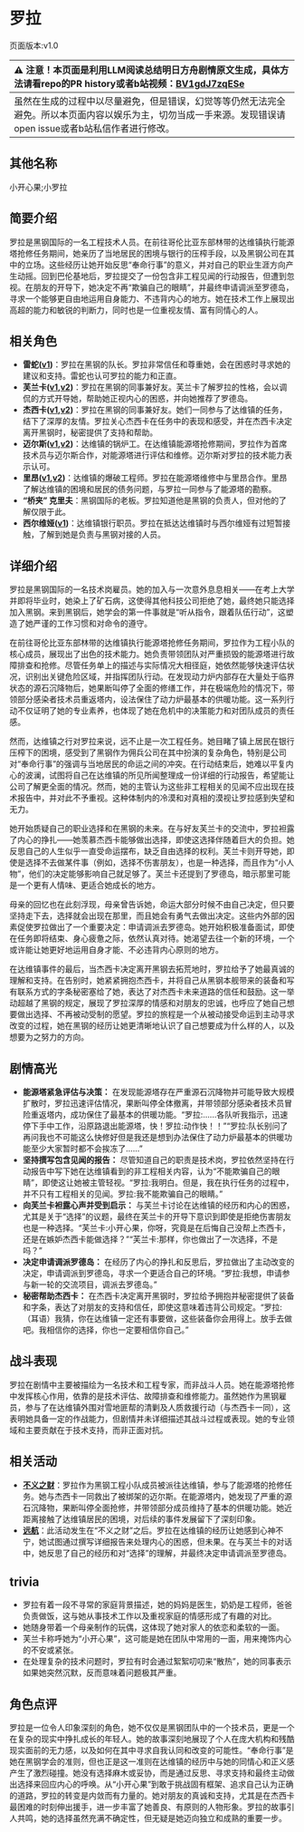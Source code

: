 # 罗拉
页面版本:v1.0
 

| :warning: 注意！本页面是利用LLM阅读总结明日方舟剧情原文生成，具体方法请看repo的PR history或者b站视频：[BV1gdJ7zqESe](https://www.bilibili.com/video/BV1gdJ7zqESe/)         |
|:----------------------------|
| 虽然在生成的过程中以尽量避免，但是错误，幻觉等等仍然无法完全避免。所以本页面内容以娱乐为主，切勿当成一手来源。发现错误请open issue或者b站私信作者进行修改。|



## 其他名称
小开心果;小罗拉
## 简要介绍
罗拉是黑钢国际的一名工程技术人员。在前往哥伦比亚东部林带的达维镇执行能源塔抢修任务期间，她亲历了当地居民的困境与银行的压榨手段，以及黑钢公司在其中的立场。这些经历让她开始反思“奉命行事”的意义，并对自己的职业生涯方向产生动摇。回到巴伦基地后，罗拉提交了一份包含非工程见闻的行动报告，但遭到忽视。在朋友的开导下，她决定不再“欺骗自己的眼睛”，并最终申请调派至罗德岛，寻求一个能够更自由地运用自身能力、不违背内心的地方。她在技术工作上展现出高超的能力和敏锐的判断力，同时也是一位重视友情、富有同情心的人。
## 相关角色
-   **雷蛇([v1](char_107_liskam.md))**：罗拉在黑钢的队长。罗拉非常信任和尊重她，会在困惑时寻求她的建议和支持。雷蛇也认可罗拉的能力和正直。
-   **芙兰卡([v1](char_106_franka.md),[v2](../char_v3/char_106_franka.md))**：罗拉在黑钢的同事兼好友。芙兰卡了解罗拉的性格，会以调侃的方式开导她，帮助她正视内心的困惑，并向她推荐了罗德岛。
-   **杰西卡([v1](char_235_jesica.md),[v2](../char_v3/char_235_jesica.md))**：罗拉在黑钢的同事兼好友。她们一同参与了达维镇的任务，结下了深厚的友情。罗拉关心杰西卡在任务中的表现和感受，并在杰西卡决定离开黑钢时，秘密提供了支持和帮助。
-   **迈尔斯([v1](extended_char_mai_er_si.md),[v2](../char_v3/extended_char_mai_er_si.md))**：达维镇的锅炉工。在达维镇能源塔抢修期间，罗拉作为首席技术员与迈尔斯合作，对能源塔进行评估和维修。迈尔斯对罗拉的技术能力表示认可。
-   **里昂([v1](extended_char_li_ang.md),[v2](../char_v3/extended_char_li_ang.md))**：达维镇的爆破工程师。罗拉在能源塔维修中与里昂合作。里昂了解达维镇的困境和居民的债务问题，与罗拉一同参与了能源塔的勘察。
-   **“桥夹” 克里夫**：黑钢国际的老板。罗拉知道他是黑钢的负责人，但对他的了解仅限于此。
-   **西尔维娅([v1](extended_char_xi_er_wei_ya.md))**：达维镇银行职员。罗拉在抵达达维镇时与西尔维娅有过短暂接触，了解到她是负责与黑钢对接的人员。
## 详细介绍
罗拉是黑钢国际的一名技术岗雇员。她的加入与一次意外息息相关——在考上大学并即将毕业时，她染上了矿石病，这使得其他科技公司拒绝了她，最终她只能选择加入黑钢。来到黑钢后，她学会的第一件事就是“听从指令，跟着队伍行动”，这塑造了她严谨的工作习惯和对命令的遵守。

在前往哥伦比亚东部林带的达维镇执行能源塔抢修任务期间，罗拉作为工程小队的核心成员，展现出了出色的技术能力。她负责带领团队对严重损毁的能源塔进行故障排查和抢修。尽管任务单上的描述与实际情况大相径庭，她依然能够快速评估状况，识别出关键危险区域，并指挥团队行动。在发现动力炉内部存在大量处于临界状态的源石沉降物后，她果断叫停了全面的修缮工作，并在极端危险的情况下，带领部分感染者技术员重返塔内，设法保住了动力炉最基本的供暖功能。这一系列行动不仅证明了她的专业素养，也体现了她在危机中的决策能力和对团队成员的责任感。

然而，达维镇之行对罗拉来说，远不止是一次工程任务。她目睹了镇上居民在银行压榨下的困境，感受到了黑钢作为佣兵公司在其中扮演的复杂角色，特别是公司对“奉命行事”的强调与当地居民的命运之间的冲突。在行动结束后，她难以平复内心的波澜，试图将自己在达维镇的所见所闻整理成一份详细的行动报告，希望能让公司了解更全面的情况。然而，她的主管认为这些非工程相关的见闻不应出现在技术报告中，并对此不予重视。这种体制内的冷漠和对真相的漠视让罗拉感到失望和无力。

她开始质疑自己的职业选择和在黑钢的未来。在与好友芙兰卡的交流中，罗拉袒露了内心的挣扎——她羡慕杰西卡能够做出选择，即使这选择伴随着巨大的负担。她反思自己的人生似乎一直受命运摆布，缺乏自由选择的权利。芙兰卡则开导她，即使是选择不去做某件事（例如，选择不伤害朋友），也是一种选择，而且作为“小人物”，他们的决定能够影响自己就足够了。芙兰卡还提到了罗德岛，暗示那里可能是一个更有人情味、更适合她成长的地方。

母亲的回忆也在此刻浮现，母亲曾告诉她，命运大部分时候不由自己决定，但只要坚持走下去，选择就会出现在那里，而且她会有勇气去做出决定。这些内外部的因素促使罗拉做出了一个重要决定：申请调派去罗德岛。她开始积极准备面试，即使在任务即将结束、身心疲惫之际，依然认真对待。她渴望去往一个新的环境，一个或许能让她更好地运用自身才能、不必违背内心原则的地方。

在达维镇事件的最后，当杰西卡决定离开黑钢去拓荒地时，罗拉给予了她最真诚的理解和支持。在告别时，她紧紧拥抱杰西卡，并将自己从黑钢本舰带来的装备和写有联系方式的字条秘密塞给了她，表达了对杰西卡未来道路的信任和鼓励。这一举动超越了黑钢的规定，展现了罗拉深厚的情感和对朋友的忠诚，也呼应了她自己想要做出选择、不再被动受制的愿望。罗拉的旅程是一个从被动接受命运到主动寻求改变的过程，她在黑钢的经历让她更清晰地认识了自己想要成为什么样的人，以及想要为之努力的方向。
## 剧情高光
*   **能源塔紧急评估与决策：** 在发现能源塔存在严重源石沉降物并可能导致大规模扩散时，罗拉迅速评估情况，果断叫停全体撤离，并带领部分感染者技术员冒险重返塔内，成功保住了最基本的供暖功能。“罗拉:......各队听我指示，迅速停下手中工作，沿原路退出能源塔，快！罗拉:动作快！！”“罗拉:队长别问了再问我也不可能这么快修好但是我还是想到办法保住了动力炉最基本的供暖功能至少大家暂时都不会挨冻了......”
*   **坚持撰写包含见闻的报告：** 尽管知道自己的职责是技术岗，罗拉依然坚持在行动报告中写下她在达维镇看到的非工程相关内容，认为“不能欺骗自己的眼睛”，即使这让她被主管轻视。“罗拉:我明白。但是，我在执行任务的过程中，并不只有工程相关的见闻。罗拉:我不能欺骗自己的眼睛。”
*   **向芙兰卡袒露心声并受到启示：** 与芙兰卡讨论在达维镇的经历和内心的困惑，尤其是关于“选择”的议题，最终在芙兰卡的开导下意识到即使是拒绝伤害朋友也是一种选择。“芙兰卡:小开心果，你呀，究竟是在后悔自己没帮上杰西卡，还是在嫉妒杰西卡能做选择？”“芙兰卡:那样，你也做出了一次选择，不是吗？”
*   **决定申请调派罗德岛：** 在经历了内心的挣扎和反思后，罗拉做出了主动改变的决定，申请调派到罗德岛，寻求一个更适合自己的环境。“罗拉:我想，申请参与新一轮的交流项目，调派去罗德岛。”
*   **秘密帮助杰西卡：** 在杰西卡决定离开黑钢时，罗拉给予拥抱并秘密提供了装备和字条，表达了对朋友的支持和信任，即使这意味着违背公司规定。“罗拉:（耳语）我猜，你在达维镇一定还有事要做，这些装备你会用得上。放手去做吧。我相信你的选择，你也一定要相信你自己。”
## 战斗表现
罗拉在剧情中主要被描绘为一名技术和工程专家，而非战斗人员。她在能源塔抢修中发挥核心作用，依靠的是技术评估、故障排查和维修能力。虽然她作为黑钢雇员，参与了在达维镇外围对雪地匪帮的清剿及人质救援行动（与杰西卡一同），这表明她具备一定的作战能力，但剧情并未详细描述其战斗过程或表现。她的专业领域和主要贡献在于技术支持，而非正面对抗。
## 相关活动
-   **[不义之财](../stories/act28side.md)**：罗拉作为黑钢工程小队成员被派往达维镇，参与了能源塔的抢修任务。她与杰西卡一同救出了被绑架的迈尔斯。在能源塔内，她发现了严重的源石沉降物，果断叫停全面抢修，并带领部分成员维持了基本的供暖功能。她近距离接触了达维镇居民的困境，对后续的事件发展留下了深刻印象。
-   **[远航](../stories/story_almond_set_1.md)**：此活动发生在“不义之财”之后。罗拉在达维镇的经历让她感到心神不宁，她试图通过撰写详细报告来处理内心的困惑，但未果。在与芙兰卡的对话中，她反思了自己的经历和对“选择”的理解，并最终决定申请调派至罗德岛。
## trivia
*   罗拉有着一段不寻常的家庭背景描述，她的妈妈是医生，奶奶是工程师，爸爸负责做饭，这与她从事技术工作以及重视家庭的情感形成了有趣的对比。
*   她随身带着一个母亲制作的玩偶，这体现了她对家人的依恋和柔软的一面。
*   芙兰卡称呼她为“小开心果”，这可能是她在团队中常用的一面，用来掩饰内心的不安或紧张。
*   在处理复杂的技术问题时，罗拉有时会通过絮絮叨叨来“散热”，她的同事表示如果她突然沉默，反而意味着问题极其严重。
## 角色点评
罗拉是一位令人印象深刻的角色，她不仅仅是黑钢团队中的一个技术员，更是一个在复杂的现实中挣扎成长的年轻人。她的故事深刻地展现了个人在庞大机构和残酷现实面前的无力感，以及如何在其中寻求自我认同和改变的可能性。“奉命行事”是她在黑钢学会的准则，但也正是这一准则在达维镇的经历中与她的同情心和正义感产生了激烈碰撞。她没有选择麻木或妥协，而是通过反思、寻求支持和最终主动做出选择来回应内心的呼唤。从“小开心果”到敢于挑战固有框架、追求自己认为正确的道路，罗拉的转变是内敛而有力量的。她对朋友的真诚和支持，尤其是在杰西卡最困难的时刻伸出援手，进一步丰富了她善良、有原则的人物形象。罗拉的故事引人共鸣，她的选择虽然充满不确定性，但无疑是她迈向独立和成熟的重要一步。